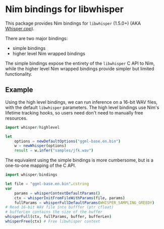 # Nim bindings for libwhisper

This package provides Nim bindings for `libwhisper` (1.5.0+)
(AKA [Whisper.cpp](https://github.com/ggerganov/whisper.cpp)).

There are two major bindings:

- simple bindings
- higher level Nim wrapped bindings

The simple bindings expose the entirety of the `libwhisper` C API
to Nim, while the higher level Nim wrapped bindings provide simpler
but limited functionality.

## Example

Using the high level bindings, we can run inference on a 16-bit WAV files,
with the default `libwhisper` parameters. The high level bindings use Nim's
lifetime tracking hooks, so users need don't need to manually free resources.

```nim
import whisper/highlevel

let 
    options = newDefaultOptions("ggml-base.en.bin")
    w = newWhisper(options)
    result = w.infer("samples/jfk.wav")
```

The equivalent using the simple bindings is more cumbersome, but is a one-to-one
mapping of the C API.

```nim
import whisper/bindings

let file = "ggml-base.en.bin".cstring
var 
    params = whisperContextDefaultParams()
    ctx = whisperInitFromFileWithParams(file, params)
    fullParams = whisperFullDefaultParams(WHISPER_SAMPLING_GREEDY)
# Read 16-bit WAV file into bufffer (ptr cfloat)
# bufferLen contains the size of the buffer
whisperFull(ctx, fullParams, buffer, bufferLen)
whisperFree(ctx) # Free libwhisper context
```

